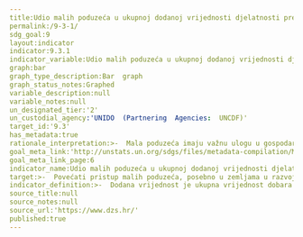 ```yaml
---
title:Udio malih poduzeća u ukupnoj dodanoj vrijednosti djelatnosti prerađivačke industrije
permalink:/9-3-1/
sdg_goal:9
layout:indicator
indicator:9.3.1
indicator_variable:Udio malih poduzeća u ukupnoj dodanoj vrijednosti djelatnosti prerađivačke industrije
graph:bar
graph_type_description:Bar  graph
graph_status_notes:Graphed
variable_description:null
variable_notes:null
un_designated_tier:'2'
un_custodial_agency:'UNIDO  (Partnering  Agencies:  UNCDF)'
target_id:'9.3'
has_metadata:true
rationale_interpretation:>-  Mala poduzeća imaju važnu ulogu u gospodarstvu svih zemalja jer se mogu osnovati uz malu količinu ulaganja. Takva se poduzeća temelje na obradi lokalnih sirovina i potiču zapošljavanje i samozapošljavanje. Njihov udio u ukupnoj dodanoj vrijednosti najbolje opisuje veličinu i strukturu „malih industrija“. Ovaj je pokazatelj također povezan s drugim pokazateljima kao što su dohodak i zaposlenost koju stvaraju mala poduzeća.
goal_meta_link:'http://unstats.un.org/sdgs/files/metadata-compilation/Metadata-Goal-9.pdf'
goal_meta_link_page:6
indicator_name:Udio malih poduzeća u ukupnoj dodanoj vrijednosti djelatnosti prerađivačke  industrije
target:>-  Povećati pristup malih poduzeća, posebno u zemljama u razvoju financijskim uslugama i povoljnim kreditima kako bi se  omogućila njihova integracija i pristup tržištu  
indicator_definition:>-  Dodana vrijednost je ukupna vrijednost dobara i usluga proizvedenih u danom referentnom razdoblju. Pokazatelj se izračunava tako da se dodana vrijednost malih poduzeća  (prema definiciji) podijeli s ukupnom dodanom vrijednošću i pomnoži sa 100.
source_title:null
source_notes:null
source_url:'https://www.dzs.hr/'
published:true  
---
```

